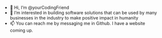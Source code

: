 - 👋 Hi, I’m @yourCodingFriend
- 👀 I’m interested in building software solutions that can be used by many businesses in the industry to make positive impact in humanity
- 📫 You can reach me by messaging me in Github. I have a website coming up.

<!---
yourCodingFriend/yourCodingFriend is a ✨ special ✨ repository because its `README.md` (this file) appears on your GitHub profile.
You can click the Preview link to take a look at your changes.
--->
